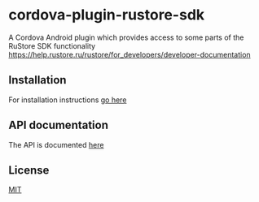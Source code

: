 # cordova-plugin-rustore-sdk

A Cordova Android plugin which provides access to some parts of the RuStore SDK functionality
https://help.rustore.ru/rustore/for_developers/developer-documentation

## Installation

For installation instructions [go here](./docs/Installation.md)

## API documentation

The API is documented [here](./docs/API.md)

## License

[MIT](LICENSE)
